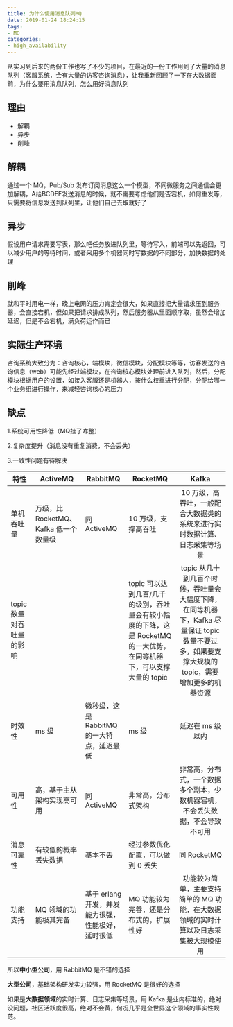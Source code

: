 ```yaml
---
title: 为什么使用消息队列MQ
date: 2019-01-24 18:24:15
tags:
- MQ
categories: 
- high_availability
---
```

从实习到后来的两份工作也写了不少的项目，在最近的一份工作用到了大量的消息队列（客服系统，会有大量的访客咨询消息），让我重新回顾了一下在大数据面前，为什么要用消息队列，怎么用好消息队列

## 理由

- 解耦
- 异步
- 削峰

## 解耦

通过一个 MQ，Pub/Sub 发布订阅消息这么一个模型，不同微服务之间通信会更加解耦，A给BCDEF发送消息的时候，就不需要考虑他们是否宕机，如何重发等，只需要将信息发送到队列里，让他们自己去取就好了

## 异步

假设用户请求需要写表，那么吧任务放进队列里，等待写入，前端可以先返回，可以减少用户的等待时间，或者采用多个机器同时写数据的不同部分，加快数据的处理

## 削峰

就和平时用电一样，晚上电网的压力肯定会很大，如果直接把大量请求压到服务器，会直接宕机，但如果把请求排成队列，然后服务器从里面顺序取，虽然会增加延迟，但是不会宕机，满负荷运作而已

## 实际生产环境

咨询系统大致分为：咨询核心，端模块，微信模块，分配模块等等，访客发送的咨询信息（web）可能先经过端模块，在咨询核心模块处理前进入队列，然后，分配模块根据用户的设置，如接入客服还是机器人，按什么权重进行分配，分配给哪一个业务组进行操作，来减轻咨询核心的压力

## 缺点

1.系统可用性降低（MQ挂了咋整）

2.复杂度提升（消息没有重复消费，不会丢失）

3.一致性问题有待解决

| 特性                     | ActiveMQ                              | RabbitMQ                                           | RocketMQ                                                     |                            Kafka                             |
| ------------------------ | ------------------------------------- | -------------------------------------------------- | ------------------------------------------------------------ | :----------------------------------------------------------: |
| 单机吞吐量               | 万级，比 RocketMQ、Kafka 低一个数量级 | 同 ActiveMQ                                        | 10 万级，支撑高吞吐                                          | 10 万级，高吞吐，一般配合大数据类的系统来进行实时数据计算、日志采集等场景 |
| topic 数量对吞吐量的影响 |                                       |                                                    | topic 可以达到几百/几千的级别，吞吐量会有较小幅度的下降，这是 RocketMQ 的一大优势，在同等机器下，可以支撑大量的 topic | topic 从几十到几百个时候，吞吐量会大幅度下降，在同等机器下，Kafka 尽量保证 topic 数量不要过多，如果要支撑大规模的 topic，需要增加更多的机器资源 |
| 时效性                   | ms 级                                 | 微秒级，这是 RabbitMQ 的一大特点，延迟最低         | ms 级                                                        |                       延迟在 ms 级以内                       |
| 可用性                   | 高，基于主从架构实现高可用            | 同 ActiveMQ                                        | 非常高，分布式架构                                           | 非常高，分布式，一个数据多个副本，少数机器宕机，不会丢失数据，不会导致不可用 |
| 消息可靠性               | 有较低的概率丢失数据                  | 基本不丢                                           | 经过参数优化配置，可以做到 0 丢失                            |                         同 RocketMQ                          |
| 功能支持                 | MQ 领域的功能极其完备                 | 基于 erlang 开发，并发能力很强，性能极好，延时很低 | MQ 功能较为完善，还是分布式的，扩展性好                      | 功能较为简单，主要支持简单的 MQ 功能，在大数据领域的实时计算以及日志采集被大规模使用 |

所以**中小型公司**，用 RabbitMQ 是不错的选择

**大型公司**，基础架构研发实力较强，用 RocketMQ 是很好的选择

如果是**大数据领域**的实时计算、日志采集等场景，用 Kafka 是业内标准的，绝对没问题，社区活跃度很高，绝对不会黄，何况几乎是全世界这个领域的事实性规范。

